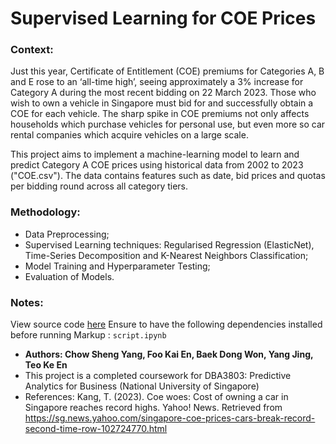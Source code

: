 # Supervised Learning for COE Prices

### Context:

Just this year, Certificate of Entitlement (COE) premiums for Categories A, B and E rose to an ‘all-time high’, seeing approximately a 3% increase for Category A during the most recent bidding on 22 March 2023. Those who wish to own a vehicle in Singapore must bid for and successfully obtain a COE for each vehicle. The sharp spike in COE premiums not only affects households which purchase vehicles for personal use, but even more so car rental companies which acquire vehicles on a large scale.

This project aims to implement a machine-learning model to learn and predict Category A COE prices using historical data from 2002 to 2023 ("COE.csv"). The data contains features such as date, bid prices and quotas per bidding round across all category tiers. 

### Methodology:
- Data Preprocessing;
- Supervised Learning techniques: Regularised Regression (ElasticNet), Time-Series Decomposition and K-Nearest Neighbors Classification;
- Model Training and Hyperparameter Testing;
- Evaluation of Models.

### Notes:
View source code [here](https://github.com/chow-sheng-yang/COE_Prices/blob/main/main/script.ipynb)
Ensure to have the following dependencies installed before running Markup :  `script.ipynb`


* __Authors: Chow Sheng Yang, Foo Kai En, Baek Dong Won, Yang Jing, Teo Ke En__
* This project is a completed coursework for DBA3803: Predictive Analytics for Business (National University of Singapore)
* References: Kang, T. (2023). Coe woes: Cost of owning a car in Singapore reaches record highs. Yahoo! News. Retrieved from https://sg.news.yahoo.com/singapore-coe-prices-cars-break-record-second-time-row-102724770.html

